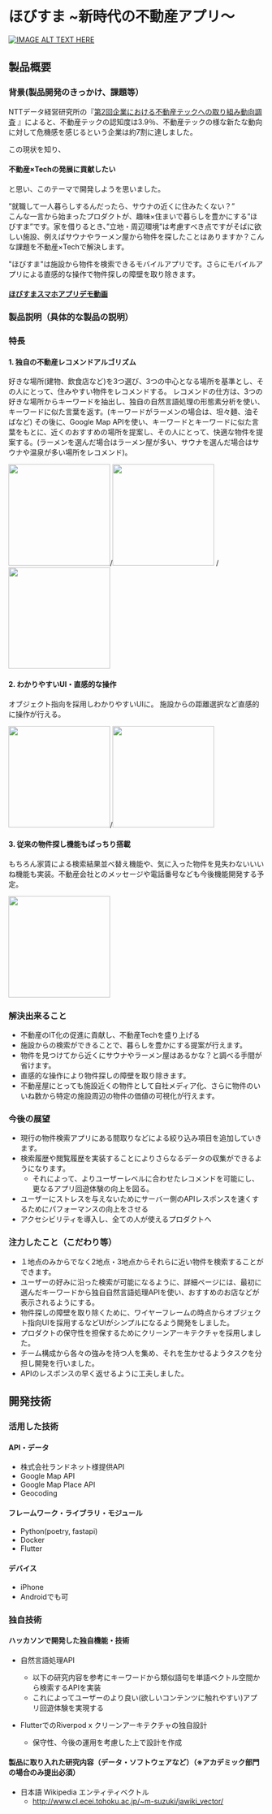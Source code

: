 # ほびすま ~新時代の不動産アプリ〜

[![IMAGE ALT TEXT HERE](https://jphacks.com/wp-content/uploads/2022/08/JPHACKS2022_ogp.jpg)](https://www.youtube.com/watch?v=LUPQFB4QyVo)

## 製品概要
### 背景(製品開発のきっかけ、課題等）
NTTデータ経営研究所の『[第2回企業における不動産テックへの取り組み動向調査](https://www.nttdata-strategy.com/newsrelease/200330.html)
』によると、不動産テックの認知度は3.9％、不動産テックの様な新たな動向に対して危機感を感じるという企業は約7割に達しました。

この現状を知り、<h4>不動産×Techの発展に貢献したい</h4>と思い、このテーマで開発しようを思いました。

”就職して一人暮らしするんだったら、サウナの近くに住みたくない？”<br>
こんな一言から始まったプロダクトが、趣味×住まいで暮らしを豊かにする”ほびすま”です。家を借りるとき、”立地・周辺環境”は考慮すべき点ですがそばに欲しい施設、例えばサウナやラーメン屋から物件を探したことはありますか？こんな課題を不動産×Techで解決します。<br>

"ほびすま"は施設から物件を検索できるモバイルアプリです。さらにモバイルアプリによる直感的な操作で物件探しの障壁を取り除きます。

#### [ほびすまスマホアプリデモ動画](https://youtu.be/-Am2QnRt69Q)

### 製品説明（具体的な製品の説明）
### 特長
#### 1. 独自の不動産レコメンドアルゴリズム
好きな場所(建物、飲食店など)を3つ選び、3つの中心となる場所を基準とし、その人にとって、住みやすい物件をレコメンドする。
レコメンドの仕方は、3つの好きな場所からキーワードを抽出し、独自の自然言語処理の形態素分析を使い、キーワードに似た言葉を返す。(キーワードがラーメンの場合は、坦々麺、油そばなど) その後に、Google Map APIを使い、キーワードとキーワードに似た言葉をもとに、近くのおすすめの場所を提案し、その人にとって、快適な物件を提案する。(ラーメンを選んだ場合はラーメン屋が多い、サウナを選んだ場合はサウナや温泉が多い場所をレコメンド)。<br>

<img src="https://user-images.githubusercontent.com/75286616/197318722-5d851a2a-7457-45d5-8579-59933de417d3.png" width="200">/<img src="https://user-images.githubusercontent.com/75286616/197318690-ad911d39-4fce-40df-b1ef-0eac9e63a4ee.png" width="200"> /<img src="https://user-images.githubusercontent.com/75286616/197318611-371a16fa-1f18-4718-981b-9f29c70d1617.png" width="200">

#### 2. わかりやすいUI・直感的な操作
オブジェクト指向を採用しわかりやすいUIに。
施設からの距離選択など直感的に操作が行える。

<img src="https://user-images.githubusercontent.com/75286616/197318614-9bc6c4f0-0bf3-4ed5-b8b9-0415ff17bf93.png" width="200">/<img src="https://user-images.githubusercontent.com/75286616/197318618-95770355-722c-416d-b3a4-9291d9e72406.png" width="200">

#### 3. 従来の物件探し機能もばっちり搭載
もちろん家賃による検索結果並べ替え機能や、気に入った物件を見失わないいいね機能も実装。不動産会社とのメッセージや電話番号なども今後機能開発する予定。

<img src="https://user-images.githubusercontent.com/75286616/197318807-176f3617-56ef-4837-9635-602842966e5a.png" width="200">

### 解決出来ること
* 不動産のIT化の促進に貢献し、不動産Techを盛り上げる
* 施設からの検索ができることで、暮らしを豊かにする提案が行えます。
* 物件を見つけてから近くにサウナやラーメン屋はあるかな？と調べる手間が省けます。
* 直感的な操作により物件探しの障壁を取り除きます。
* 不動産屋にとっても施設近くの物件として自社メディア化、さらに物件のいいね数から特定の施設周辺の物件の価値の可視化が行えます。
### 今後の展望
* 現行の物件検索アプリにある間取りなどによる絞り込み項目を追加していきます。
* 検索履歴や閲覧履歴を実装することによりさらなるデータの収集ができるようになります。
  * それによって、よりユーザーレベルに合わせたレコメンドを可能にし、更なるアプリ回遊体験の向上を図る。
* ユーザーにストレスを与えないためにサーバー側のAPIレスポンスを速くするためにパフォーマンスの向上をさせる
* アクセシビリティを導入し、全ての人が使えるプロダクトへ
### 注力したこと（こだわり等）
* １地点のみからでなく2地点・3地点からそれらに近い物件を検索することができます。
* ユーザーの好みに沿った検索が可能になるように、詳細ページには、最初に選んだキーワードから独自自然言語処理APIを使い、おすすめのお店などが表示されるようにする。
* 物件探しの障壁を取り除くために、ワイヤーフレームの時点からオブジェクト指向UIを採用するなどUIがシンプルになるよう開発をしました。
* プロダクトの保守性を担保するためにクリーンアーキテクチャを採用しました。
* チーム構成から各々の強みを持つ人を集め、それを生かせるようタスクを分担し開発を行いました。
* APIのレスポンスの早く返せるように工夫しました。

## 開発技術
### 活用した技術
#### API・データ
* 株式会社ランドネット様提供API
* Google Map API
* Google Map Place API
* Geocoding

#### フレームワーク・ライブラリ・モジュール
* Python(poetry, fastapi)
* Docker
* Flutter

#### デバイス
* iPhone
* Androidでも可

### 独自技術
#### ハッカソンで開発した独自機能・技術
* 自然言語処理API
  * 以下の研究内容を参考にキーワードから類似語句を単語ベクトル空間から検索するAPIを実装
  * これによってユーザーのより良い(欲しいコンテンツに触れやすい)アプリ回遊体験を実現する
  
* FlutterでのRiverpod x クリーンアーキテクチャの独自設計
  * 保守性、今後の運用を考慮した上で設計を作成

#### 製品に取り入れた研究内容（データ・ソフトウェアなど）（※アカデミック部門の場合のみ提出必須）
* 日本語 Wikipedia エンティティベクトル
  * http://www.cl.ecei.tohoku.ac.jp/~m-suzuki/jawiki_vector/
